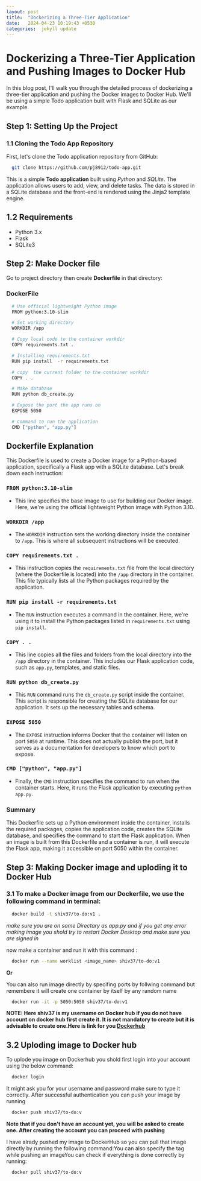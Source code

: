 ```yaml
---
layout: post
title:  "Dockerizing a Three-Tier Application"
date:   2024-04-23 10:19:43 +0530
categories:  jekyll update
---
```

 
# Dockerizing a Three-Tier Application and Pushing Images to Docker Hub

In this blog post, I'll walk you through the detailed process of dockerizing a three-tier application and pushing the Docker images to Docker Hub. We'll be using a simple Todo application built with Flask and SQLite as our example.
 
## Step 1: Setting Up the Project
 
### 1.1 Cloning the Todo App Repository
First, let's clone the Todo application repository from GitHub:
 
```bash
  git clone https://github.com/pj8912/todo-app.git
```

This is a simple **Todo application** built using *Python* and *SQLite*. The application allows users to add, view, and delete tasks. The data is stored in a SQLite database and the front-end is rendered using the Jinja2 template engine.

## 1.2 Requirements
- Python 3.x
- Flask
- SQLite3

## Step 2: Make Docker file

Go to project directory then create **Dockerfile** in that directory:

### DockerFile
```bash
  # Use official lightweight Python image
  FROM python:3.10-slim

  # Set working directory
  WORKDIR /app

  # Copy local code to the container workdir
  COPY requirements.txt .

  # Installing requirements.txt
  RUN pip install  -r requirements.txt

  # copy  the current folder to the container workdir
  COPY . .

  # Make database
  RUN python db_create.py

  # Expose the port the app runs on
  EXPOSE 5050

  # Command to run the application
  CMD ["python", "app.py"]
```

## Dockerfile Explanation

This Dockerfile is used to create a Docker image for a Python-based application, specifically a Flask app with a SQLite database. Let's break down each instruction:

### `FROM python:3.10-slim`

- This line specifies the base image to use for building our Docker image. Here, we're using the official lightweight Python image with Python 3.10.

### `WORKDIR /app`

- The `WORKDIR` instruction sets the working directory inside the container to `/app`. This is where all subsequent instructions will be executed.

### `COPY requirements.txt .`

- This instruction copies the `requirements.txt` file from the local directory (where the Dockerfile is located) into the `/app` directory in the container. This file typically lists all the Python packages required by the application.

### `RUN pip install -r requirements.txt`

- The `RUN` instruction executes a command in the container. Here, we're using it to install the Python packages listed in `requirements.txt` using `pip install`.

### `COPY . .`

- This line copies all the files and folders from the local directory into the `/app` directory in the container. This includes our Flask application code, such as `app.py`, templates, and static files.

### `RUN python db_create.py`

- This `RUN` command runs the `db_create.py` script inside the container. This script is responsible for creating the SQLite database for our application. It sets up the necessary tables and schema.

### `EXPOSE 5050`

- The `EXPOSE` instruction informs Docker that the container will listen on port `5050` at runtime. This does not actually publish the port, but it serves as a documentation for developers to know which port to expose.

### `CMD ["python", "app.py"]`

- Finally, the `CMD` instruction specifies the command to run when the container starts. Here, it runs the Flask application by executing `python app.py`.

### Summary

This Dockerfile sets up a Python environment inside the container, installs the required packages, copies the application code, creates the SQLite database, and specifies the command to start the Flask application. When an image is built from this Dockerfile and a container is run, it will execute the Flask app, making it accessible on port 5050 within the container.

## Step 3: Making Docker image and uploding it to  Docker Hub

### 3.1 To make a Docker image from our Dockerfile, we use the following command in terminal:

```bash
  docker build -t shiv37/to-do:v1 .
```
*make sure you are on same Directary as app.py and if you get any error making image you shold try to restart Docker Desktop and make sure you are signed in*

now make a container and run it  with this command :

```bash
  docker run --name worklist <image_name> shiv37/to-do:v1
```

**Or**

You can also run image directly by specifing ports by follwing command but remembere it will create one container by itself by any random name

```bash
  docker run -it -p 5050:5050 shiv37/to-do:v1
```

**NOTE: Here shiv37 is my username on Docker hub if you do not have account on docker hub first create it. It is not mandatory to create but it is advisable to create one.Here is link for you [Dockerhub](https://hub.docker.com/)** 


## 3.2 Uploding image to Docker hub

To uplode you image on Dockerhub you shold first login into your account using the below command:

```bash
  docker login
```
It might ask you for your username and password make sure to type it correctly. After successful authentication you can push your image by running

```bash
  docker push shiv37/to-do:v
```

**Note that if you don't have an account yet, you will be asked to create one. After creating the account you can proceed with pushing**

I have alrady  pushed my image to DockerHub so you can pull that image directly by running the following command:You can also specify the tag while pushing an imageYou can check if everything is done correctly by running:

```bash
  docker pull shiv37/to-do:v
```